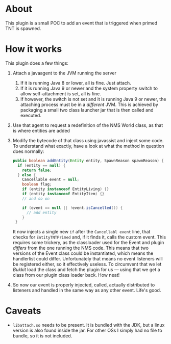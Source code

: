 # About

This plugin is a small POC to add an event that is triggered when primed TNT is spawned.

# How it works

This plugin does a few things:

1. Attach a javaagent to the JVM running the server

    1. If it is running Java 8 or lower, all is fine. Just attach.
    2. If it is running Java 9 or newer and the system property switch to allow
       self-attachment is set, all is fine.
    3. If however, the switch is not set and it is running Java 9 or newer, the attaching
       process must be in a *different* JVM. This is achieved by packaging a small two
       class launcher jar that is then called and executed.

2. Use that agent to request a redefinition of the NMS World class, as that is where entities are added
3. Modify the bytecode of that class using javassist and inject some code. To understand what exactly, have
   a look at what the method in question does normally:

   ```java
   public boolean addEntity(Entity entity, SpawnReason spawnReason) {
     if (entity == null) {
       return false;
     } else {
       Cancellable event = null;
       boolean flag;
       if (entity instanceof EntityLiving) {}
       if (entity instanceof EntityItem) {}
       // and so on

       if (event == null || !event.isCancelled()) {
         // add entity
       }
    }
   ```

   It now injects a single new `if` after the `Cancellabl event` line, that checks for `EntityTNTPrimed` and,
   if it finds it, calls the custom event. This requires some trickery, as the classloader used for the Event
   and plugin *differs* from the one running the NMS code. This means that two versions of the Event class could
   be instantiated, which means the handlerlist could differ. Unfortunately that means no event listeners will
   be registered either, so it effectively useless. To circumvent that we let *Bukkit* load the class and fetch
   the plugin for us — using that we get a class from our plugin class loader back. How neat!

4. So now our event is properly injected, called, actually distributed to listeners and handled in the same
   way as any other event. Life's good.

# Caveats

* `libattach.so` needs to be present. It is bundled with the JDK, but a linux version is also found inside the jar.
   For other OSs I simply had no file to bundle, so it is not included.
